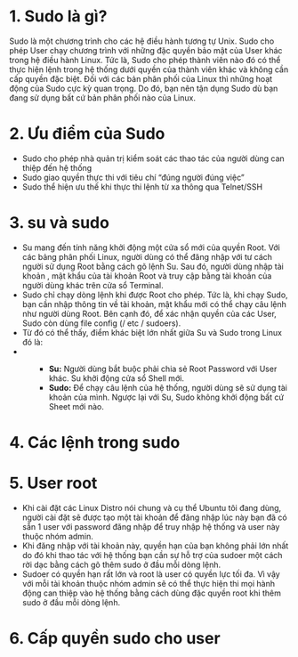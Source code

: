 # 1. Sudo là gì?

Sudo là một chương trình cho các hệ điều hành tương tự Unix. Sudo cho phép User chạy chương trình với những đặc quyền bảo mật của User khác trong hệ điều hành Linux. Tức là, Sudo cho phép thành viên nào đó có thể thực hiện lệnh trong hệ thống dưới quyền của thành viên khác và không cần cấp quyền đặc biệt. Đối với các bản phân phối của Linux thì những hoạt động của Sudo cực kỳ quan trọng. Do đó, bạn nên tận dụng Sudo dù bạn đang sử dụng bất cứ bản phân phối nào của Linux.

# 2. Ưu điểm của Sudo

- Sudo cho phép nhà quản trị kiểm soát các thao tác của người dùng can thiệp đến hệ thống
- Sudo giao quyền thực thi với tiêu chí “đúng người đúng việc”
- Sudo thể hiện ưu thế khi thực thi lệnh từ xa thông qua Telnet/SSH



# 3. su và sudo

- Su mang đến tính năng khởi động một cửa sổ mới của quyền Root. Với các bảng phân phối Linux, người dùng có thể đăng nhập với tư cách người sử dụng Root bằng cách gõ lệnh Su. Sau đó, người dùng nhập tài khoản , mật khẩu của tài khoản Root và truy cập bằng tài khoản của người dùng khác trên cửa sổ Terminal.
- Sudo chỉ chạy dòng lệnh khi được Root cho phép. Tức là, khi chạy Sudo, bạn cần nhập thông tin về tài khoản, mật khẩu mới có thể chạy câu lệnh như người dùng Root. Bên cạnh đó, để xác nhận quyền của các User, Sudo còn dùng file config (/ etc / sudoers).  
- Từ đó có thể thấy, điểm khác biệt lớn nhất giữa Su và Sudo trong Linux đó là:
- <ul>
  <ul>
    <li> <b>Su:</b> Người dùng bắt buộc phải chia sẻ Root Password với User khác. Su khởi động cửa sổ Shell mới.
    <li> <b>Sudo:</b> Để chạy câu lệnh của hệ thống, người dùng sẽ sử dụng tài khoản của mình. Ngược lại với Su, Sudo không khởi động bất cứ Sheet mới nào.
    </li>  
     </ul>
     </ul>
     
# 4. Các lệnh trong sudo

# 5. User root

- Khi cài đặt các Linux Distro nói chung và cụ thể Ubuntu tôi đang dùng, người cài đặt sẽ được tạo một tài khoản để đăng nhập lúc này bạn đã có sẵn 1 user với password đăng nhập để truy nhập hệ thống và user này thuộc nhóm admin.
- Khi đăng nhập với tài khoản này, quyền hạn của bạn không phải lớn nhất do đó khi thao tác với hệ thống bạn cần sự hỗ trợ của sudoer một cách rời dạc bằng cách gõ thêm sudo ở đầu mỗi dòng lệnh.
- Sudoer có quyền hạn rất lớn và root là user có quyền lực tối đa. Vì vậy với mỗi tài khoản thuộc nhóm admin sẽ có thể thực hiện thi mọi hành động can thiệp vào hệ thống bằng cách dùng đặc quyền root khi thêm sudo ở đầu mỗi dòng lệnh.



# 6. Cấp quyền sudo cho user

